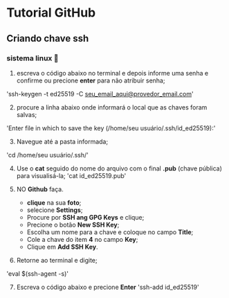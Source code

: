 # Tutorial GitHub

## Criando chave ssh

### sistema linux :penguin: 

1. escreva o código abaixo no terminal e depois informe uma senha e confirme ou precione **enter** para não atribuir senha;

'ssh-keygen -t ed25519 -C seu_email_aqui@provedor_email.com'

2. procure a linha abaixo onde informará o local que as chaves foram salvas;

'Enter file in which to save the key (/home/seu usuário/.ssh/id_ed25519):' 

3. Navegue até a pasta informada;

'cd /home/seu usuário/.ssh/'

4. Use o **cat** seguido do nome do arquivo com o final **.pub** (chave pública) para visualisá-la;
'cat id_ed25519.pub' 

5. NO **Github** faça.

	- **clique** na sua **foto**;
	-  selecione **Settings**;
	-  Procure por **SSH ang GPG Keys** e clique;
	-  Precione o botão **New SSH Key**;
	- Escolha um nome para a chave e coloque no campo **Title**;
	- Cole a chave do item **4** no campo **Key**;
	- Clique em **Add SSH Key**.

6.  Retorne ao terminal e digite;

'eval $(ssh-agent -s)'

7. Escreva o código abaixo e precione **Enter**
'ssh-add id_ed25519'


